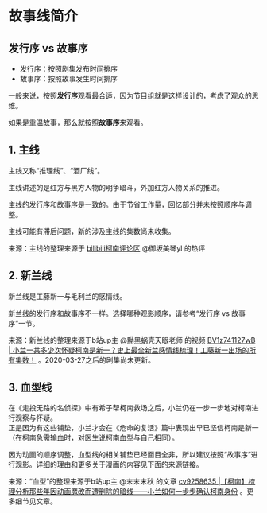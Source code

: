 # 故事线简介

## 发行序 vs 故事序
- 发行序：按照剧集发布时间排序
- 故事序：按照故事发生时间排序

一般来说，按照**发行序**观看最合适，因为节目组就是这样设计的，考虑了观众的思维。

如果是重温故事，那么就按照**故事序**来观看。

## 1. 主线

主线又称“推理线”、“酒厂线”。

主线讲述的是红方与黑方人物的明争暗斗，外加红方人物关系的推进。

主线的发行序和故事序是一致的。由于节省工作量，回忆部分并未按照顺序与调整。

主线可能有滞后问题，新的涉及主线的集数尚未收集。

来源：主线的整理来源于 <a href="https://www.bilibili.com/bangumi/play/ep321808" target="_blank">bilibili柯南评论区</a> @御坂美琴yl 的热评 


## 2. 新兰线

新兰线是工藤新一与毛利兰的感情线。

新兰线的发行序和故事序不一样。选择哪种观影顺序，请参考“发行序 vs 故事序”一节。

来源：新兰线的整理来源于b站up主 @黝黑蜗壳天眼老师 的视频  <a href="https://www.bilibili.com/video/BV1z741127wB" target="_blank">BV1z741127wB | 小兰一共多少次怀疑柯南是新一？史上最全新兰感情线梳理！工藤新一出场的所有集数！</a> 。2020-03-27之后的剧集尚未更新。


## 3. 血型线

在《走投无路的名侦探》中有希子帮柯南救场之后，小兰仍在一步一步地对柯南进行观察与怀疑。\
正是因为有这些铺垫，小兰才会在《危命的复活》篇中表现出早已坚信柯南是新一（在柯南急需输血时，对医生说柯南血型与自己相同）。

因为动画的顺序调整，血型线的相关铺垫已经面目全非，所以建议按照“故事序”进行观影。详细的理由和更多关于漫画的内容见下面的来源链接。

来源：“血型”的整理来源于b站up主 @末末末秋 的文章 <a href="https://www.bilibili.com/read/cv9258635" target="_blank">cv9258635 |【柯南】梳理分析那些年因动画魔改而遭删除的暗线——小兰如何一步步确认柯南身份</a> 。更多细节见文章。